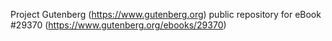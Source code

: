 Project Gutenberg (https://www.gutenberg.org) public repository for eBook #29370 (https://www.gutenberg.org/ebooks/29370)
